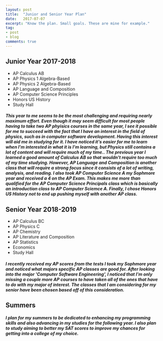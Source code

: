 ```yaml
---
layout: post
title:  "Junior and Senior Year Plan"
date:   2017-07-07
excerpt: "Know the plan. Small goals. These are mine for example."
tag:
- post
- blog
comments: true
---
```


## Junior Year 2017-2018
* AP Calculus AB
* AP Physics 1 Algebra-Based
* AP Physics 2 Algebra-Based
* AP Language and Composition
* AP Computer Science Principles
* Honors US History
* Study Hall
##### This year to me seems to be the most challenging and requiring nearly maximum effort. Even though it may seem difficult for most people having to take two AP phyisics courses in the same year, I see it possible for me to succeed with the fact that I have an interest in the field of physics, such as in computer software development. Having this interest will aid me in studying for it. I have noticed it's easier for me to learn when I'm interested in what it is I'm learning, but Physics still contains a lot of content and will require much of my time.. The previous year I learned a good amount of Calculus AB so that wouldn't require too much of my time studying. However, AP Language and Composition is another class that will require a strong focus since it consists of a lot of writing, analysis, and reading. I also took AP Computer Science A my Sophmore year and received a 4 on the AP Exam. This makes me more than qualified for the AP Computer Science Principals class which is basically an introduction class to AP Computer Sciemce A. Finally, I chose Honors US History not to end up pushing myself with another AP class.

## Senior Year 2018-2019
* AP Calculus BC
* AP Physics C
* AP Chemistry
* AP Literature and Composition
* AP Statistics
* Economics
* Study Hall
##### I recently received my AP scores from the tests I took my Sophmore year and noticed what majors specific AP classes are good for. After looking into the major 'Computer Software Engineering', I noticed that I'm only missing a couple more AP courses to have taken all of the ones that have to do with my major of interest. The classes that I am considering for my senior have been chosen based off of this consideration.

## Summers
##### I plan for my summers to be dedicated to enhancing my programming skills and also advancing in my studies for the following year. I also plan to study aiming to better my SAT scores to improve my chances for getting into a college of my choice.
